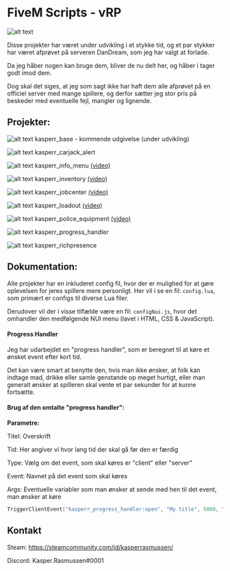 # FiveM Scripts - vRP

![alt text](https://kasper-rasmussen.dk/assets/images/banner_low.png "Logo")


Disse projekter har været under udvikling i et stykke tid, og et par stykker har været afprøvet på serveren DanDream, som jeg har valgt at forlade. 

Da jeg håber nogen kan bruge dem, bliver de nu delt her, og håber i tager godt imod dem. 

Dog skal det siges, at jeg som sagt ikke har haft dem alle afprøvet på en officiel server med mange spillere, og derfor sætter jeg stor pris på beskeder med eventuelle fejl, mangler og lignende. 

## Projekter:

![alt text](https://kasper-rasmussen.dk/assets/images/icons/info_16x16.png "Waiting") kasperr_base - kommende udgivelse (under udvikling)

![alt text](https://kasper-rasmussen.dk/assets/images/icons/check_16x16.png "Completed") kasperr_carjack_alert

![alt text](https://kasper-rasmussen.dk/assets/images/icons/check_16x16.png "Completed") kasperr_info_menu [(video)](https://youtu.be/wizzv1FT7Tk "Info menu - video")

![alt text](https://kasper-rasmussen.dk/assets/images/icons/check_16x16.png "Completed") kasperr_inventory [(video)](https://youtu.be/loLkBvHa110 "Inventory - video")

![alt text](https://kasper-rasmussen.dk/assets/images/icons/check_16x16.png "Completed") kasperr_jobcenter [(video)](https://youtu.be/CjaqFxzWaTM "Jobcenter - video")

![alt text](https://kasper-rasmussen.dk/assets/images/icons/check_16x16.png "Completed") kasperr_loadout [(video)](https://youtu.be/iAjVkuo1j3A "Loadout - video")

![alt text](https://kasper-rasmussen.dk/assets/images/icons/check_16x16.png "Completed") kasperr_police_equipment [(video)](https://youtu.be/WORBnH0MDuA "Police equipment - video")

![alt text](https://kasper-rasmussen.dk/assets/images/icons/check_16x16.png "Completed") kasperr_progress_handler

![alt text](https://kasper-rasmussen.dk/assets/images/icons/check_16x16.png "Completed") kasperr_richpresence

## Dokumentation:

Alle projekter har en inkluderet config fil, hvor der er mulighed for at gøre oplevelsen for jeres spillere mere personligt. 
Her vil i se en fil: `config.lua`, som primært er configs til diverse Lua filer.

Derudover vil der i visse tilfælde være en fil: `configNui.js`, hvor det omhandler den medfølgende NUI menu (lavet i HTML, CSS & JavaScript).

#### Progress Handler
Jeg har udarbejdet en "progress handler", som er beregnet til at køre et ønsket event efter kort tid. 

Det kan være smart at benytte den, hvis man ikke ønsker, at folk kan indtage mad, drikke eller samle genstande op meget hurtigt, eller man generalt ønsker at spilleren skal vente et par sekunder for at kunne fortsætte.

#### Brug af den omtalte "progress handler":

**Parametre:**

Titel: Overskrift

Tid: Her angiver vi hvor lang tid der skal gå før den er færdig

Type: Vælg om det event, som skal køres er "client" eller "server"

Event: Navnet på det event som skal køres

Args: Eventuelle variabler som man ønsker at sende med hen til det event, man ønsker at køre

```lua
TriggerClientEvent("kasperr_progress_handler:open", "My title", 5000, "client", "event:name", {"random string"}) 
```

## Kontakt 

Steam: https://steamcommunity.com/id/kasperrasmussen/

Discord: Kasper.Rasmussen#0001